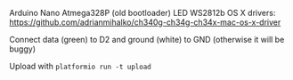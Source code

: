 Arduino Nano Atmega328P (old bootloader)
LED WS2812b
OS X drivers: https://github.com/adrianmihalko/ch340g-ch34g-ch34x-mac-os-x-driver

Connect data (green) to D2 and ground (white) to GND (otherwise it will be buggy)

Upload with `platformio run -t upload`